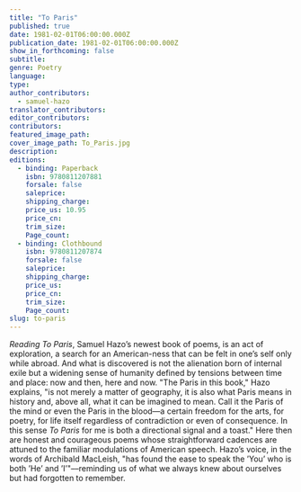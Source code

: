 ```yaml
---
title: "To Paris"
published: true
date: 1981-02-01T06:00:00.000Z
publication_date: 1981-02-01T06:00:00.000Z
show_in_forthcoming: false
subtitle:
genre: Poetry
language:
type:
author_contributors:
  - samuel-hazo
translator_contributors:
editor_contributors:
contributors:
featured_image_path:
cover_image_path: To_Paris.jpg
description:
editions:
  - binding: Paperback
    isbn: 9780811207881
    forsale: false
    saleprice:
    shipping_charge:
    price_us: 10.95
    price_cn:
    trim_size:
    Page_count:
  - binding: Clothbound
    isbn: 9780811207874
    forsale: false
    saleprice:
    shipping_charge:
    price_us:
    price_cn:
    trim_size:
    Page_count:
slug: to-paris
---
```


_Reading To Paris_, Samuel Hazo’s newest book of poems, is an act of exploration, a search for an American-ness that can be felt in one’s self only while abroad. And what is discovered is not the alienation born of internal exile but a widening sense of humanity defined by tensions between time and place: now and then, here and now. "The Paris in this book," Hazo explains, "is not merely a matter of geography, it is also what Paris means in history and, above all, what it can be imagined to mean. Call it the Paris of the mind or even the Paris in the blood—a certain freedom for the arts, for poetry, for life itself regardless of contradiction or even of consequence. In this sense _To Paris_ for me is both a directional signal and a toast." Here then are honest and courageous poems whose straightforward cadences are attuned to the familiar modulations of American speech. Hazo’s voice, in the words of Archibald MacLeish, "has found the ease to speak the ’You’ who is both ’He’ and ’I’"––reminding us of what we always knew about ourselves but had forgotten to remember.

